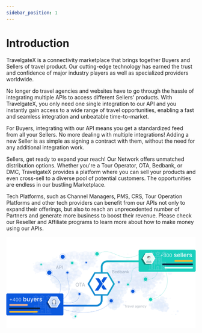 ```yaml
---
sidebar_position: 1
---
```


# Introduction

TravelgateX is a connectivity marketplace that brings together Buyers and Sellers of travel product. Our cutting-edge technology has earned the trust and confidence of major industry players as well as specialized providers worldwide.

No longer do travel agencies and websites have to go through the hassle of integrating multiple APIs to access different Sellers' products. With TravelgateX, you only need one single integration to our API and you instantly gain access to a wide range of travel opportunities, enabling a fast and seamless integration and unbeatable time-to-market.

For Buyers, integrating with our API means you get a standardized feed from all your Sellers. No more dealing with multiple integrations! Adding a new Seller is as simple as signing a contract with them, without the need for any additional integration work.

Sellers, get ready to expand your reach! Our Network offers unmatched distribution options. Whether you're a Tour Operator, OTA, Bedbank, or DMC, TravelgateX provides a platform where you can sell your products and even cross-sell to a diverse pool of potential customers. The opportunities are endless in our bustling Marketplace.

Tech Platforms, such as Channel Managers, PMS, CRS, Tour Operation Platforms and other tech providers can benefit from our APIs not only to expand their offerings, but also to reach an unprecedented number of Partners and generate more business to boost their revenue. Please check our Reseller and Affiliate programs to learn more about how to make money using our APIs.

![Marketplace](../../static/img/docs/marketplace_TGX.svg)
